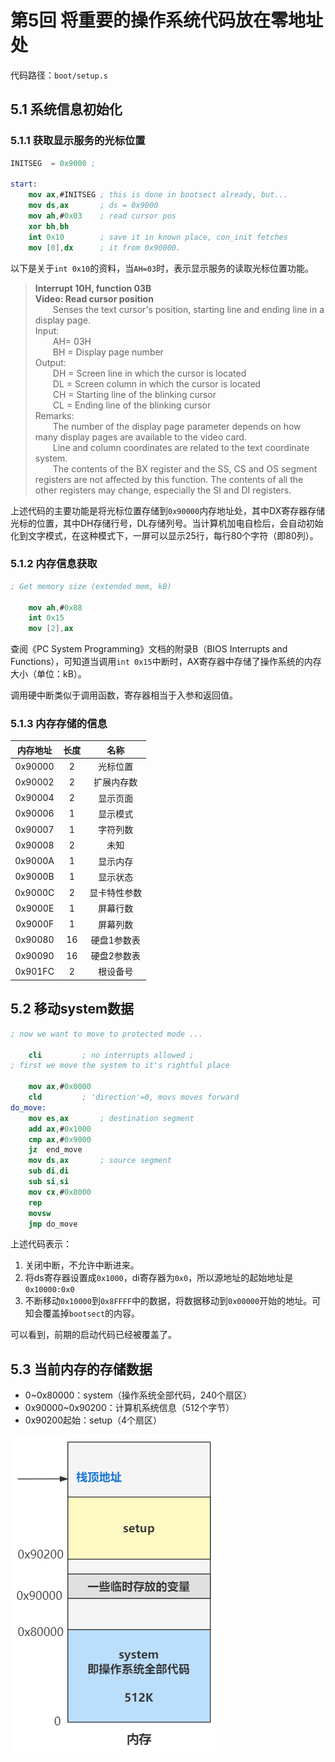 # 第5回 将重要的操作系统代码放在零地址处

代码路径：`boot/setup.s`

## 5.1 系统信息初始化

### 5.1.1 获取显示服务的光标位置 

```nasm
INITSEG  = 0x9000 ;

start:
	mov	ax,#INITSEG	; this is done in bootsect already, but...
	mov	ds,ax       ; ds = 0x9000
	mov	ah,#0x03	; read cursor pos
	xor	bh,bh
	int	0x10		; save it in known place, con_init fetches
	mov	[0],dx		; it from 0x90000.
```

以下是关于`int 0x10`的资料，当`AH=03`时，表示显示服务的读取光标位置功能。

> **Interrupt 10H, function 03B**  
**Video: Read cursor position**  
&emsp;&emsp;Senses the text cursor's position, starting line and ending line in a display page.  
Input:  
&emsp;&emsp;AH= 03H  
&emsp;&emsp;BH = Display page number  
Output:  
&emsp;&emsp;DH = Screen line in which the cursor is located  
&emsp;&emsp;DL = Screen column in which the cursor is located  
&emsp;&emsp;CH = Starting line of the blinking cursor  
&emsp;&emsp;CL = Ending line of the blinking cursor  
Remarks:  
&emsp;&emsp;The number of the display page parameter depends on how many display pages are available to the video card.  
&emsp;&emsp;Line and column coordinates are related to the text coordinate system.  
&emsp;&emsp;The contents of the BX register and the SS, CS and OS segment registers are not affected by this function. The contents of all the other registers may change, especially the SI and DI registers.


上述代码的主要功能是将光标位置存储到`0x90000`内存地址处，其中DX寄存器存储光标的位置，其中DH存储行号，DL存储列号。当计算机加电自检后，会自动初始化到文字模式，在这种模式下，一屏可以显示25行，每行80个字符（即80列）。

### 5.1.2 内存信息获取

```nasm
; Get memory size (extended mem, kB)

	mov	ah,#0x88  
	int	0x15
	mov	[2],ax
```

查阅《PC System Programming》文档的附录B（BIOS Interrupts and Functions），可知道当调用`int 0x15`中断时，AX寄存器中存储了操作系统的内存大小（单位：kB）。

调用硬中断类似于调用函数，寄存器相当于入参和返回值。

### 5.1.3 内存存储的信息

|  内存地址   | 长度 |   名称   |
|:-------:|:--:|:------:|
| 0x90000 | 2  |  光标位置  |
| 0x90002 | 2  | 扩展内存数  |
| 0x90004 | 2  |  显示页面  |
| 0x90006 | 1  |  显示模式  |
| 0x90007 | 1  |  字符列数  |
| 0x90008 | 2  |   未知   |
| 0x9000A | 1  |  显示内存  |
| 0x9000B | 1  |  显示状态  |
| 0x9000C | 2  | 显卡特性参数 |
| 0x9000E | 1  |  屏幕行数  |
| 0x9000F | 1  |  屏幕列数  |
| 0x90080 | 16 | 硬盘1参数表 |
| 0x90090 | 16 | 硬盘2参数表 |
| 0x901FC | 2  |  根设备号  |

## 5.2 移动system数据

```nasm
; now we want to move to protected mode ...

	cli			; no interrupts allowed ;
; first we move the system to it's rightful place

	mov	ax,#0x0000
	cld			; 'direction'=0, movs moves forward
do_move:
	mov	es,ax		; destination segment
	add	ax,#0x1000
	cmp	ax,#0x9000
	jz	end_move
	mov	ds,ax		; source segment
	sub	di,di
	sub	si,si
	mov cx,#0x8000
	rep
	movsw
	jmp	do_move
```

上述代码表示：
1. 关闭中断，不允许中断进来。
2. 将ds寄存器设置成`0x1000`，di寄存器为`0x0`，所以源地址的起始地址是`0x10000:0x0`
3. 不断移动`0x10000`到`0x8FFFF`中的数据，将数据移动到`0x00000`开始的地址。可知会覆盖掉`bootsect`的内容。

可以看到，前期的启动代码已经被覆盖了。

## 5.3 当前内存的存储数据

- 0\~0x80000：system（操作系统全部代码，240个扇区）
- 0x90000\~0x90200：计算机系统信息（512个字节）
- 0x90200起始：setup（4个扇区）

![当前内存图](images/ch05-current-memory.png)